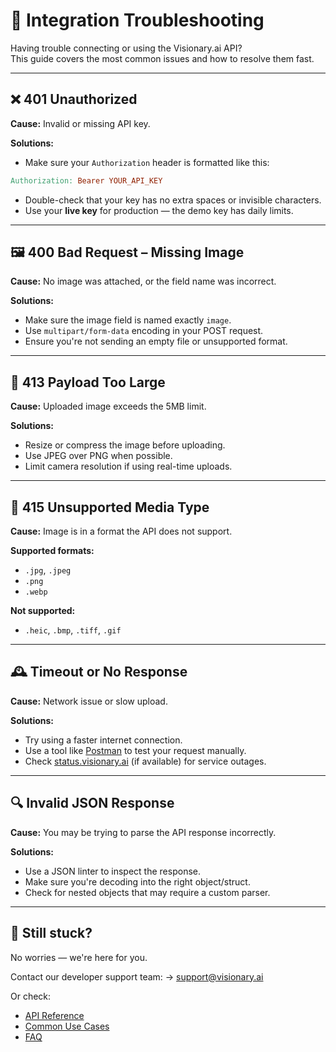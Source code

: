 # 🧯 Integration Troubleshooting

Having trouble connecting or using the Visionary.ai API?  
This guide covers the most common issues and how to resolve them fast.

---

## ❌ 401 Unauthorized

**Cause:** Invalid or missing API key.

**Solutions:**

- Make sure your `Authorization` header is formatted like this:

```makefile
Authorization: Bearer YOUR_API_KEY
```

- Double-check that your key has no extra spaces or invisible characters.
- Use your **live key** for production — the demo key has daily limits.

---

## 🖼️ 400 Bad Request – Missing Image

**Cause:** No image was attached, or the field name was incorrect.

**Solutions:**

- Make sure the image field is named exactly `image`.
- Use `multipart/form-data` encoding in your POST request.
- Ensure you're not sending an empty file or unsupported format.

---

## 📏 413 Payload Too Large

**Cause:** Uploaded image exceeds the 5MB limit.

**Solutions:**

- Resize or compress the image before uploading.
- Use JPEG over PNG when possible.
- Limit camera resolution if using real-time uploads.

---

## 🧾 415 Unsupported Media Type

**Cause:** Image is in a format the API does not support.

**Supported formats:**

- `.jpg`, `.jpeg`
- `.png`
- `.webp`

**Not supported:**

- `.heic`, `.bmp`, `.tiff`, `.gif`

---

## 🕰️ Timeout or No Response

**Cause:** Network issue or slow upload.

**Solutions:**

- Try using a faster internet connection.
- Use a tool like [Postman](https://www.postman.com/) to test your request manually.
- Check [status.visionary.ai](https://status.visionary.ai) (if available) for service outages.

---

## 🔍 Invalid JSON Response

**Cause:** You may be trying to parse the API response incorrectly.

**Solutions:**

- Use a JSON linter to inspect the response.
- Make sure you're decoding into the right object/struct.
- Check for nested objects that may require a custom parser.

---

## 📮 Still stuck?

No worries — we're here for you.

Contact our developer support team:
→ [support@visionary.ai](mailto:support@visionary.ai)

Or check:

- [API Reference](./introduction.md)
- [Common Use Cases](./common-use-cases.md)
- [FAQ](./faq.md)
